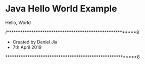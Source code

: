 # Java Hello World Example

Hello, World

/*********************************************************8
* Created by Daniel Jia
* 7th April 2019


**********************************************************8

